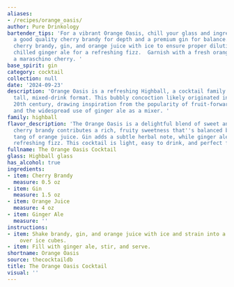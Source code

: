 ```yaml
---
aliases:
- /recipes/orange_oasis/
author: Pure Drinkology
bartender_tips: 'For a vibrant Orange Oasis, chill your glass and ingredients beforehand.  Use
  a good quality cherry brandy for depth and a premium gin for balance.  Shake the
  cherry brandy, gin, and orange juice with ice to ensure proper dilution.  Top with
  chilled ginger ale for a refreshing fizz.  Garnish with a fresh orange slice and
  a maraschino cherry. '
base_spirit: gin
category: cocktail
collection: null
date: '2024-09-23'
description: 'Orange Oasis is a refreshing Highball, a cocktail family known for its
  tall, mixed-drink format. This bubbly concoction likely originated in the early
  20th century, drawing inspiration from the popularity of fruit-forward cocktails
  and the widespread use of ginger ale as a mixer. '
family: highball
flavor_description: 'The Orange Oasis is a delightful blend of sweet and tart. The
  cherry brandy contributes a rich, fruity sweetness that''s balanced by the citrusy
  tang of orange juice. Gin adds a subtle herbal note, while ginger ale provides a
  refreshing fizz. This cocktail is light, easy to drink, and perfect for a warm day. '
fullname: The Orange Oasis Cocktail
glass: Highball glass
has_alcohol: true
ingredients:
- item: Cherry Brandy
  measure: 0.5 oz
- item: Gin
  measure: 1.5 oz
- item: Orange Juice
  measure: 4 oz
- item: Ginger Ale
  measure: ''
instructions:
- item: Shake brandy, gin, and orange juice with ice and strain into a highball glass
    over ice cubes.
- item: Fill with ginger ale, stir, and serve.
shortname: Orange Oasis
source: thecocktaildb
title: The Orange Oasis Cocktail
visual: ''
---
```



